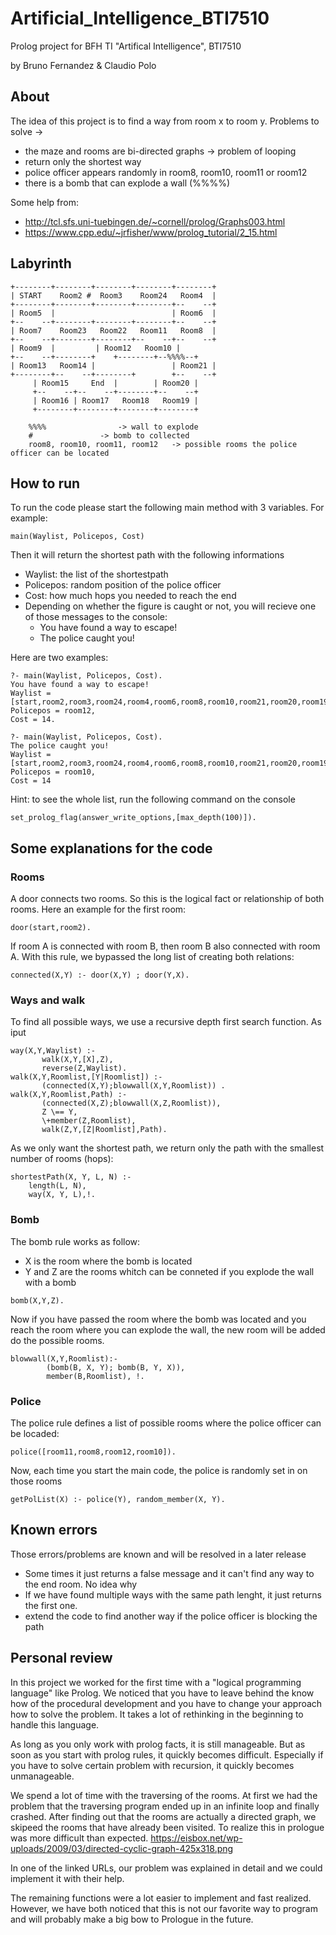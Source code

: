 # Artificial_Intelligence_BTI7510
Prolog project for BFH TI "Artifical Intelligence", BTI7510

by Bruno Fernandez & Claudio Polo

## About
The idea of this project is to find a way from room x to room y.
Problems to solve ->
- the maze and rooms are bi-directed graphs -> problem of looping
- return only the shortest way
- police officer appears randomly in room8, room10, room11 or room12
- there is a bomb that can explode a wall (%%%%)

Some help from:
- http://tcl.sfs.uni-tuebingen.de/~cornell/prolog/Graphs003.html
- https://www.cpp.edu/~jrfisher/www/prolog_tutorial/2_15.html

## Labyrinth

```
+--------+--------+--------+--------+--------+
| START    Room2 #  Room3    Room24   Room4  |
+--------+--------+--------+--------+--    --+
| Room5  |                          | Room6  |
+--    --+--------+--------+--------+--    --+
| Room7    Room23   Room22   Room11   Room8  |
+--    --+--------+--------+--    --+--    --+
| Room9  |		   | Room12   Room10 |
+--    --+--------+	   +--------+--%%%%--+
| Room13   Room14 |                 | Room21 |
+--------+--    --+--------+        +--    --+
	 | Room15     End  |        | Room20 |
	 +--    --+--    --+--------+--    --+
	 | Room16 | Room17   Room18   Room19 |
	 +--------+--------+--------+--------+

	%%%%				-> wall to explode
	#				-> bomb to collected
	room8, room10, room11, room12	-> possible rooms the police officer can be located

```

## How to run

To run the code please start the following main method with 3 variables.
For example:
```
main(Waylist, Policepos, Cost)
```

Then it will return the shortest path with the following informations
- Waylist: the list  of the shortestpath
- Policepos: random position of the police officer
- Cost: how much hops you needed to reach the end
- Depending on whether the figure is caught or not, you will recieve one of those messages to the console:
	- You have found a way to escape!
	- The police caught you!
	
Here are two examples:
```
?- main(Waylist, Policepos, Cost).
You have found a way to escape!
Waylist = [start,room2,room3,room24,room4,room6,room8,room10,room21,room20,room19,room18,room17,end],
Policepos = room12,
Cost = 14.
```
```
?- main(Waylist, Policepos, Cost).
The police caught you!
Waylist = [start,room2,room3,room24,room4,room6,room8,room10,room21,room20,room19,room18,room17,end],
Policepos = room10,
Cost = 14
```

Hint: to see the whole list, run the following command on the console
```
set_prolog_flag(answer_write_options,[max_depth(100)]).
```

## Some explanations for the code
### Rooms
A door connects two rooms. So this is the logical fact or relationship of both rooms.
Here an example for the first room:
```
door(start,room2).
```
If room A is connected with room B, then room B also connected with room A. 
With this rule, we bypassed the long list of creating both relations:
```
connected(X,Y) :- door(X,Y) ; door(Y,X).
```

### Ways and walk
To find all possible ways, we use a recursive depth first search function.
As iput
```
way(X,Y,Waylist) :-
       walk(X,Y,[X],Z), 
       reverse(Z,Waylist).
walk(X,Y,Roomlist,[Y|Roomlist]) :- 
       (connected(X,Y);blowwall(X,Y,Roomlist)) .
walk(X,Y,Roomlist,Path) :-
       (connected(X,Z);blowwall(X,Z,Roomlist)),           
       Z \== Y,
       \+member(Z,Roomlist),
       walk(Z,Y,[Z|Roomlist],Path).
```
As we only want the shortest path, we return only the path with the smallest number of rooms (hops):
```
shortestPath(X, Y, L, N) :-
	length(L, N), 
	way(X, Y, L),!.
```
### Bomb
The bomb rule works as follow:
- X is the room where the bomb is located
- Y and Z are the rooms whitch can be conneted if you explode the wall with a bomb
```
bomb(X,Y,Z).
```

Now if you have passed the room where the bomb was located and you reach the room where you can explode the wall, the new room will be added do the possible rooms.
```
blowwall(X,Y,Roomlist):-
        (bomb(B, X, Y); bomb(B, Y, X)),
        member(B,Roomlist), !.
```

### Police
The police rule defines a list of possible rooms where the police officer can be locaded:
```
police([room11,room8,room12,room10]).
```
Now, each time you start the main code, the police is randomly set in on those rooms
```
getPolList(X) :- police(Y), random_member(X, Y).
```

## Known errors
Those errors/problems are known and will be resolved in a later release
- Some times it just returns a false message and it can't find any way to the end room. No idea why
- If we have found multiple ways with the same path lenght, it just returns the first one.
- extend the code to find another way if the police officer is blocking the path

## Personal review
In this project we worked for the first time with a "logical programming language" like Prolog.
We noticed that you have to leave behind the know how of the procedural development and you have to change your approach how to solve the problem. It takes a lot of rethinking in the beginning to handle this language.

As long as you only work with prolog facts, it is still manageable.
But as soon as you start with prolog rules, it quickly becomes difficult. Especially if you have to solve certain problem with recursion, it quickly becomes unmanageable.

We spend a lot of time with the traversing of the rooms. At first we had the problem that the traversing program ended up in an infinite loop and finally crashed.
After finding out that the rooms are actually a directed graph, we skipeed the rooms that have already been visited. To realize this in prologue was more difficult than expected.
https://eisbox.net/wp-uploads/2009/03/directed-cyclic-graph-425x318.png

In one of the linked URLs, our problem was explained in detail and we could implement it with their help.

The remaining functions were a lot easier to implement and fast realized.
However, we have both noticed that this is not our favorite way to program and will probably make a big bow to Prologue in the future.
